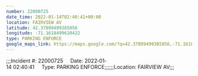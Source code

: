 ```yaml
---
number: 22000725
date_time: 2022-01-14T02:40:41+00:00
location: FAIRVIEW AV
latitude: 42.37899499385856
longitude: -71.1618499620422
type: PARKING ENFORCE
google_maps_link: https://maps.google.com/?q=42.37899499385856,-71.1618499620422
---
```


;;;Incident #: 22000725     Date: 2022‐01‐14 02:40:41     Type: PARKING ENFORCE;;;;;;Location: FAIRVIEW AV;;;
